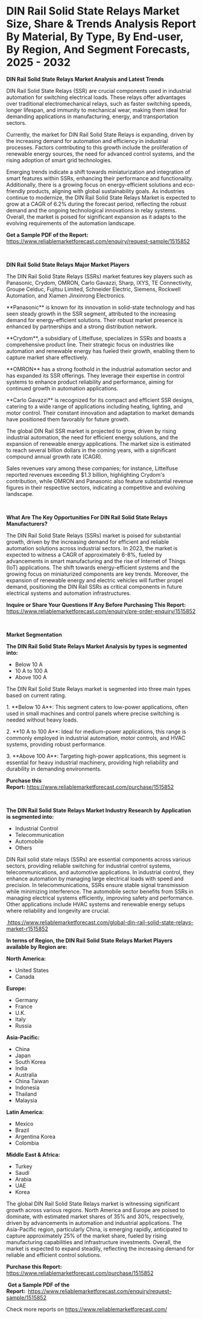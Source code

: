 <p><h1>DIN Rail Solid State Relays Market Size, Share & Trends Analysis Report By Material, By Type, By End-user, By Region, And Segment Forecasts, 2025 - 2032</h1></p><p><strong>DIN Rail Solid State Relays Market Analysis and Latest Trends</strong></p>
<p><p>DIN Rail Solid State Relays (SSR) are crucial components used in industrial automation for switching electrical loads. These relays offer advantages over traditional electromechanical relays, such as faster switching speeds, longer lifespan, and immunity to mechanical wear, making them ideal for demanding applications in manufacturing, energy, and transportation sectors. </p><p>Currently, the market for DIN Rail Solid State Relays is expanding, driven by the increasing demand for automation and efficiency in industrial processes. Factors contributing to this growth include the proliferation of renewable energy sources, the need for advanced control systems, and the rising adoption of smart grid technologies. </p><p>Emerging trends indicate a shift towards miniaturization and integration of smart features within SSRs, enhancing their performance and functionality. Additionally, there is a growing focus on energy-efficient solutions and eco-friendly products, aligning with global sustainability goals. As industries continue to modernize, the DIN Rail Solid State Relays Market is expected to grow at a CAGR of 6.2% during the forecast period, reflecting the robust demand and the ongoing technological innovations in relay systems. Overall, the market is poised for significant expansion as it adapts to the evolving requirements of the automation landscape.</p></p>
<p><strong>Get a Sample PDF of the Report:&nbsp;</strong> <a href="https://www.reliablemarketforecast.com/enquiry/request-sample/1515852?utm_campaign=2288&utm_medium=2&utm_source=Github&utm_content=ia&utm_term=29032025&utm_id=din-rail-solid-state-relays">https://www.reliablemarketforecast.com/enquiry/request-sample/1515852</a></p>
<p>&nbsp;</p>
<p><strong>DIN Rail Solid State Relays Major Market Players</strong></p>
<p><p>The DIN Rail Solid State Relays (SSRs) market features key players such as Panasonic, Crydom, OMRON, Carlo Gavazzi, Sharp, IXYS, TE Connectivity, Groupe Celduc, Fujitsu Limited, Schneider Electric, Siemens, Rockwell Automation, and Xiamen Jinxinrong Electronics.</p><p>**Panasonic** is known for its innovation in solid-state technology and has seen steady growth in the SSR segment, attributed to the increasing demand for energy-efficient solutions. Their robust market presence is enhanced by partnerships and a strong distribution network.</p><p>**Crydom**, a subsidiary of Littelfuse, specializes in SSRs and boasts a comprehensive product line. Their strategic focus on industries like automation and renewable energy has fueled their growth, enabling them to capture market share effectively.</p><p>**OMRON** has a strong foothold in the industrial automation sector and has expanded its SSR offerings. They leverage their expertise in control systems to enhance product reliability and performance, aiming for continued growth in automation applications.</p><p>**Carlo Gavazzi** is recognized for its compact and efficient SSR designs, catering to a wide range of applications including heating, lighting, and motor control. Their constant innovation and adaptation to market demands have positioned them favorably for future growth.</p><p>The global DIN Rail SSR market is projected to grow, driven by rising industrial automation, the need for efficient energy solutions, and the expansion of renewable energy applications. The market size is estimated to reach several billion dollars in the coming years, with a significant compound annual growth rate (CAGR).</p><p>Sales revenues vary among these companies; for instance, Littelfuse reported revenues exceeding $1.3 billion, highlighting Crydom's contribution, while OMRON and Panasonic also feature substantial revenue figures in their respective sectors, indicating a competitive and evolving landscape.</p></p>
<p>&nbsp;</p>
<p><strong>What Are The Key Opportunities For DIN Rail Solid State Relays Manufacturers?</strong></p>
<p><p>The DIN Rail Solid State Relays (SSRs) market is poised for substantial growth, driven by the increasing demand for efficient and reliable automation solutions across industrial sectors. In 2023, the market is expected to witness a CAGR of approximately 6-8%, fueled by advancements in smart manufacturing and the rise of Internet of Things (IoT) applications. The shift towards energy-efficient systems and the growing focus on miniaturized components are key trends. Moreover, the expansion of renewable energy and electric vehicles will further propel demand, positioning the DIN Rail SSRs as critical components in future electrical systems and automation infrastructures.</p></p>
<p><strong>Inquire or Share Your Questions If Any Before Purchasing This Report:</strong> <a href="https://www.reliablemarketforecast.com/enquiry/pre-order-enquiry/1515852?utm_campaign=2288&utm_medium=2&utm_source=Github&utm_content=ia&utm_term=29032025&utm_id=din-rail-solid-state-relays">https://www.reliablemarketforecast.com/enquiry/pre-order-enquiry/1515852</a></p>
<p>&nbsp;</p>
<p><strong>Market Segmentation</strong></p>
<p><strong>The DIN Rail Solid State Relays Market Analysis by types is segmented into:</strong></p>
<p><ul><li>Below 10 A</li><li>10 A to 100 A</li><li>Above 100 A</li></ul></p>
<p><p>The DIN Rail Solid State Relays market is segmented into three main types based on current rating. </p><p>1. **Below 10 A**: This segment caters to low-power applications, often used in small machines and control panels where precise switching is needed without heavy loads.</p><p>2. **10 A to 100 A**: Ideal for medium-power applications, this range is commonly employed in industrial automation, motor controls, and HVAC systems, providing robust performance.</p><p>3. **Above 100 A**: Targeting high-power applications, this segment is essential for heavy industrial machinery, providing high reliability and durability in demanding environments.</p></p>
<p><strong>Purchase this Report:&nbsp;</strong><a href="https://www.reliablemarketforecast.com/purchase/1515852?utm_campaign=2288&utm_medium=2&utm_source=Github&utm_content=ia&utm_term=29032025&utm_id=din-rail-solid-state-relays">https://www.reliablemarketforecast.com/purchase/1515852</a></p>
<p>&nbsp;</p>
<p><strong>The DIN Rail Solid State Relays Market Industry Research by Application is segmented into:</strong></p>
<p><ul><li>Industrial Control</li><li>Telecommunication</li><li>Automobile</li><li>Others</li></ul></p>
<p><p>DIN Rail solid state relays (SSRs) are essential components across various sectors, providing reliable switching for industrial control systems, telecommunications, and automotive applications. In industrial control, they enhance automation by managing large electrical loads with speed and precision. In telecommunications, SSRs ensure stable signal transmission while minimizing interference. The automobile sector benefits from SSRs in managing electrical systems efficiently, improving safety and performance. Other applications include HVAC systems and renewable energy setups where reliability and longevity are crucial.</p></p>
<p><a href="https://www.reliablemarketforecast.com/global-din-rail-solid-state-relays-market-r1515852?utm_campaign=2288&utm_medium=2&utm_source=Github&utm_content=ia&utm_term=29032025&utm_id=din-rail-solid-state-relays">&nbsp;https://www.reliablemarketforecast.com/global-din-rail-solid-state-relays-market-r1515852</a></p>
<p><strong>In terms of Region, the DIN Rail Solid State Relays Market Players available by Region are:</strong></p>
<p>
    <p> <strong> North America: </strong>
        <ul>
            <li>United States</li>
            <li>Canada</li>
        </ul>
        </p> 
    <p> <strong> Europe: </strong>
        <ul>
            <li>Germany</li>
            <li>France</li>
            <li>U.K.</li>
            <li>Italy</li>
            <li>Russia</li>
        </ul>
        </p> 
    <p> <strong> Asia-Pacific: </strong>
        <ul>
            <li>China</li>
            <li>Japan</li>
            <li>South Korea</li>
            <li>India</li>
            <li>Australia</li>
            <li>China Taiwan</li>
            <li>Indonesia</li>
            <li>Thailand</li>
            <li>Malaysia</li>
        </ul>
        </p> 
    <p> <strong> Latin America: </strong>
        <ul>
            <li>Mexico</li>
            <li>Brazil</li>
            <li>Argentina Korea</li>
            <li>Colombia</li>
        </ul>
        </p> 
    <p> <strong> Middle East & Africa: </strong>
        <ul>
            <li>Turkey</li>
            <li>Saudi</li>
            <li>Arabia</li>
            <li>UAE</li>
            <li>Korea</li>
        </ul>
    </p>
    </p>
<p><p>The global DIN Rail Solid State Relays market is witnessing significant growth across various regions. North America and Europe are poised to dominate, with estimated market shares of 35% and 30%, respectively, driven by advancements in automation and industrial applications. The Asia-Pacific region, particularly China, is emerging rapidly, anticipated to capture approximately 25% of the market share, fueled by rising manufacturing capabilities and infrastructure investments. Overall, the market is expected to expand steadily, reflecting the increasing demand for reliable and efficient control solutions.</p></p>
<p><strong>Purchase this Report: </strong><a href="https://www.reliablemarketforecast.com/purchase/1515852?utm_campaign=2288&utm_medium=2&utm_source=Github&utm_content=ia&utm_term=29032025&utm_id=din-rail-solid-state-relays">https://www.reliablemarketforecast.com/purchase/1515852</a></p>
<p>&nbsp;<strong>Get a Sample PDF of the Report:&nbsp;&nbsp;</strong><a href="https://www.reliablemarketforecast.com/enquiry/request-sample/1515852?utm_campaign=2288&utm_medium=2&utm_source=Github&utm_content=ia&utm_term=29032025&utm_id=din-rail-solid-state-relays">https://www.reliablemarketforecast.com/enquiry/request-sample/1515852</a></p>
<p><strong></strong></p>
<p>Check more reports on <a href="https://www.reliablemarketforecast.com/?utm_campaign=2288&utm_medium=2&utm_source=Github&utm_content=ia&utm_term=29032025&utm_id=din-rail-solid-state-relays">https://www.reliablemarketforecast.com/</a></p>